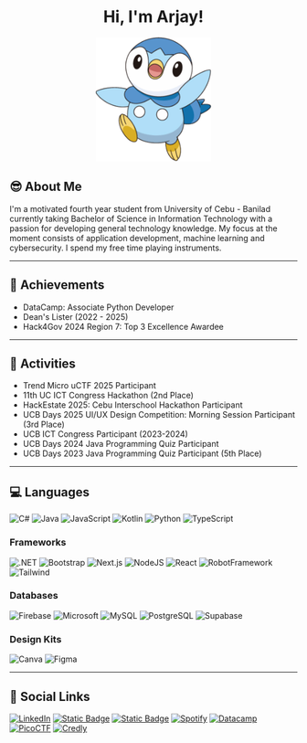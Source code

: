 <h1 align="center">Hi, I'm Arjay!</h1>

<p align="center">
  <img src="assets/piplup.png" style="width: 40%;" alt="Piplup">
</p>

## 😎 About Me

I'm a motivated fourth year student from University of Cebu - Banilad currently taking Bachelor of Science in Information Technology with a passion for developing general technology knowledge. My focus at the moment consists of application development, machine learning and cybersecurity. I spend my free time playing instruments.

<hr>

## 🥇 Achievements
- DataCamp: Associate Python Developer
- Dean's Lister (2022 - 2025)
- Hack4Gov 2024 Region 7: Top 3 Excellence Awardee
<hr>

## 🥈 Activities
- Trend Micro uCTF 2025 Participant
- 11th UC ICT Congress Hackathon (2nd Place)
- HackEstate 2025: Cebu Interschool Hackathon Participant
- UCB Days 2025 UI/UX Design Competition: Morning Session Participant (3rd Place)
- UCB ICT Congress Participant (2023-2024)
- UCB Days 2024 Java Programming Quiz Participant
- UCB Days 2023 Java Programming Quiz Participant (5th Place)

<hr>

## 💻 Languages
![C#](https://img.shields.io/badge/c%23-%23239120.svg?logo=c&style=for-the-badge&logoColor=white) ![Java](https://img.shields.io/badge/java-%23ED8B00.svg?style=for-the-badge&logo=openjdk&logoColor=white) ![JavaScript](https://img.shields.io/badge/javascript-%23323330.svg?style=for-the-badge&logo=javascript&logoColor=%23F7DF1E) ![Kotlin](https://img.shields.io/badge/kotlin-%237F52FF.svg?style=for-the-badge&logo=kotlin&logoColor=white) ![Python](https://img.shields.io/badge/python-3670A0?style=for-the-badge&logo=python&logoColor=ffdd54) ![TypeScript](https://img.shields.io/badge/typescript-%23007ACC.svg?style=for-the-badge&logo=typescript&logoColor=white)

### Frameworks
![.NET](https://img.shields.io/badge/.NET-512BD4?logo=dotnet&style=for-the-badge&logoColor=fff) ![Bootstrap](https://img.shields.io/badge/bootstrap-%23563D7C.svg?style=for-the-badge&logo=bootstrap&logoColor=white) ![Next.js](https://img.shields.io/badge/Next.js-black?logo=next.js&style=for-the-badge&logoColor=white) ![NodeJS](https://img.shields.io/badge/Node.js-6DA55F?logo=node.js&style=for-the-badge&logoColor=white) ![React](https://img.shields.io/badge/react-%2320232a.svg?style=for-the-badge&logo=react&logoColor=%2361DAFB) ![RobotFramework](https://img.shields.io/badge/RobotFramework-black.svg?style=for-the-badge&logo=robotframework&logoColor=white) ![Tailwind](https://img.shields.io/badge/tailwindcss-%2338BDF8.svg?style=for-the-badge&logo=tailwind-css&logoColor=white)

### Databases
![Firebase](https://img.shields.io/badge/firebase-a08021?style=for-the-badge&logo=firebase&logoColor=ffcd34)
![Microsoft](https://custom-icon-badges.demolab.com/badge/Microsoft%20SQL%20Server-CC2927?style=for-the-badge&logo=mssqlserver&logoColor=white)
![MySQL](https://img.shields.io/badge/mysql-4479A1.svg?style=for-the-badge&logo=mysql&logoColor=white)
![PostgreSQL](https://img.shields.io/badge/postgresql-%23316192.svg?style=for-the-badge&logo=postgresql&logoColor=white)
![Supabase](https://img.shields.io/badge/Supabase-3FCF8E?style=for-the-badge&logo=supabase&logoColor=fff)

### Design Kits
![Canva](https://img.shields.io/badge/Canva-%2300C4CC.svg?style=for-the-badge&logo=Canva&logoColor=white) ![Figma](https://img.shields.io/badge/figma-%23F24E1E.svg?style=for-the-badge&logo=figma&logoColor=white)

<hr>

## 🔗 Social Links

[![LinkedIn](https://custom-icon-badges.demolab.com/badge/LinkedIn-0A66C2?style=for-the-badge&logo=linkedin-white&logoColor=fff)](https://www.linkedin.com/in/arjaysaguisa/) [![Static Badge](https://img.shields.io/badge/Facebook-1877f2?style=for-the-badge&logo=facebook&logoColor=white&color=1877f2)](https://facebook.com/kkreijuu) [![Static Badge](https://img.shields.io/badge/Instagram-f92171?style=for-the-badge&logo=instagram&logoColor=white&color=f92171)](https://instagram.com/arjinn.uu) [![Spotify](https://img.shields.io/badge/Spotify-1ED760?style=for-the-badge&logo=spotify&logoColor=white)](https://open.spotify.com/user/j4tbzoyz8eosrhf5owmej3gcf) [![Datacamp](https://img.shields.io/badge/Datacamp-05192D?style=for-the-badge&logo=datacamp&logoColor=03E860)](https://www.datacamp.com/portfolio/kkreiju) [![PicoCTF](https://img.shields.io/badge/PicoCTF-c39fca?style=for-the-badge&logo=piapro&logoColor=c41230)](https://play.picoctf.org/users/kkreiju) [![Credly](https://img.shields.io/badge/Credly-fa7025?style=for-the-badge&logo=credly&logoColor=white)](https://www.credly.com/users/arjaysaguisa) 
